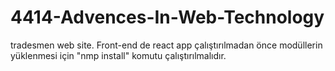 # 4414-Advences-In-Web-Technology
tradesmen web site.
Front-end de react app çalıştırılmadan önce modüllerin yüklenmesi için "nmp install" komutu çalıştırılmalıdır.
